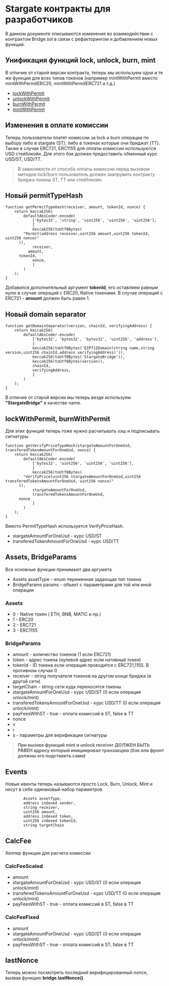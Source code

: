# Stargate контракты для разработчиков
В данном документе описываются изменения во взаимодействии с контрактом Bridge.sol в связи с рефакторингом и добавлением новых функций.


## Унификация функций lock, unlock, burn, mint
В отличие от старой версии контракта, теперь мы используем одни и те же функции для всех типов токенов (например mintWithPermit вместо mintWithPermitERC20, mintWithPermitERC721 и.т.д.)
- [lockWithPermit](#assets-bridgeparams-1)
- [unlockWithPermit](#assets-bridgeparams-1)
- [burnWithPermit](#assets-bridgeparams-1)
- [mintWithPermit](#assets-bridgeparams-1)

## Изменения в оплате комиссии
Теперь пользователи платят комиссии за lock и burn операции по выбору либо в stargate (ST), либо в токенах которые они бриджат (TT). Также в случае ERC721, ERC1155 для оплаты комиссии используются USD стейблкойн. Для этого бэк должен предоставить обменный курс  USD/ST, USD/TT.
> В зависимости от способа оплаты комиссии перед вызовом методов lock/burn пользователь должен заапрувить контракту бриджа токены ST, TT или стейблкойн.

## Новый permitTypeHash
```
function getPermitTypeHash(receiver, amount, tokenId, nonce) {
	return keccak256(
		defaultAbiCoder.encode(
			['bytes32', 'string', 'uint256', 'uint256', 'uint256'],
			[
			keccak256(toUtf8Bytes(
        "Permit(address receiver,uint256 amount,uint256 tokenId, uint256 nonce)"
      )),
			receiver,
		  amount,
      tokenId,
			nonce,
			]
		)
	);
}
```
Добавился дополнительный аргумент **tokenId**, его оставляем равным нулю в случае операций с  ERC20, Native  токенами. В случае операций с ERC721 - **amount** должен быть равен 1.

## Новый domain separator
```
function getDomainSeparator(version, chainId, verifyingAddress) {
	return keccak256(
		defaultAbiCoder.encode(
			['bytes32', 'bytes32', 'bytes32', 'uint256', 'address'],
			[
			keccak256(toUtf8Bytes('EIP712Domain(string name,string version,uint256 chainId,address verifyingAddress)')),
			keccak256(toUtf8Bytes('StargateBridge')),
			keccak256(toUtf8Bytes(version)),
			chainId,
			verifyingAddress,
			]
		)
	);
}
```
В отличие от старой версии мы теперь везде используем **"StargateBridge"** в качестве name.

## lockWithPermit, burnWithPermit
Для этих функций теперь тоже нужно расчитывать хэш и подписывать сигнатуры. 
```
function getVerifyPriceTypeHash(stargateAmountForOneUsd, transferedTokenAmountForOneUsd, nonce) {
	return keccak256(
		defaultAbiCoder.encode(
			['bytes32', 'uint256', 'uint256', 'uint256'],
			[
			keccak256(toUtf8Bytes(
        "VerifyPrice(uint256 stargateAmountForOneUsd,uint256 transferedTokensAmountForOneUsd, uint256 nonce)"
      )),
			stargateAmountForOneUsd,
			transferedTokensAmountForOneUsd,
      nonce
			]
		)
	);
}
```
Вместо PermitTypeHash используется VerifyPriceHash.
- stargateAmountForOneUsd - курс USD/ST
- transferedTokenAmountForOneUsd - курс USD/TT
## Assets, BridgeParams
Все основные функции принимают два аргумета
- Assets assetType - enum переменная задающая тип токена
- BridgeParams params - объект с параметрами для той или иной операции
### Assets
- 0 - Native токен ( ETH, BNB, MATIC  и пр.)
- 1 -  ERC20
- 2 - ERC721
- 3 - ERC1155

### BridgeParams
- amount - количество токенов (1 если ERC721)
- token -  адрес токена (нулевой адрес если нативный токен)
- tokenId - ID токена если операция проводится с ERC721,1155. В противном случае 0
- receiver - string получателя токенов на другом конце бриджа (в другой сети)
- targetChain - string сети куда переносятся токены
- stargateAmountForOneUsd - курс USD/ST (0 если операция unlock/mint)
- transferedTokensAmountForOneUsd - курс USD/TT (0 если операция unlock/mint)
- payFeesWithST - true - оплата комиссий в ST, false в TT
- nonce
- v
- r
- s - параметры для верификации сигнатуры
> **При вызове функций mint и unlock receiver ДОЛЖЕН БЫТЬ РАВЕН адресу который инициировал транзакцию (бэк или фронт должны его подставить сами)**

## Events
Новые ивенты теперь называются просто Lock, Burn, Unlock, Mint и несут в себе одинаковый набор параметров
```
        Assets assetType,
        address indexed sender,
        string receiver,
        uint256 amount,
        address indexed token,
        uint256 indexed tokenId,
        string targetChain
```
## CalcFee
Хелпер функции для расчета комиссии 

### CalcFeeScaled
- amount
- stargateAmountForOneUsd - курс USD/ST (0 если операция unlock/mint)
- transferedTokensAmountForOneUsd - курс USD/TT (0 если операция unlock/mint)
- payFeesWithST - true - оплата комиссий в ST, false в TT

### CalcFeeFixed
- amount
- stargateAmountForOneUsd - курс USD/ST (0 если операция unlock/mint)
- payFeesWithST - true - оплата комиссий в ST, false в TT

## lastNonce
Теперь можно посмотреть последний верифицированный nonce, вызвав функцию **bridge.lastNonce()**.

